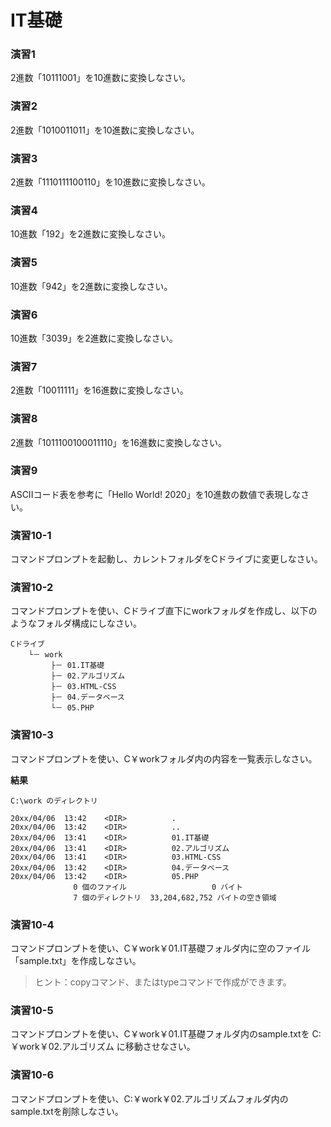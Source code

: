# IT基礎

### 演習1
2進数「10111001」を10進数に変換しなさい。

### 演習2
2進数「1010011011」を10進数に変換しなさい。

### 演習3
2進数「1110111100110」を10進数に変換しなさい。

### 演習4
10進数「192」を2進数に変換しなさい。

### 演習5
10進数「942」を2進数に変換しなさい。

### 演習6
10進数「3039」を2進数に変換しなさい。

### 演習7
2進数「10011111」を16進数に変換しなさい。

### 演習8
2進数「1011100100011110」を16進数に変換しなさい。

### 演習9
ASCIIコード表を参考に「Hello World! 2020」を10進数の数値で表現しなさい。

### 演習10-1
コマンドプロンプトを起動し、カレントフォルダをCドライブに変更しなさい。

### 演習10-2
コマンドプロンプトを使い、Cドライブ直下にworkフォルダを作成し、以下のようなフォルダ構成にしなさい。

```
Cドライブ
    └－ work
         ├－ 01.IT基礎
         ├－ 02.アルゴリズム
         ├－ 03.HTML-CSS
         ├－ 04.データベース
         └－ 05.PHP
```

### 演習10-3
コマンドプロンプトを使い、C￥workフォルダ内の内容を一覧表示しなさい。

**結果**
```
C:\work のディレクトリ

20xx/04/06  13:42    <DIR>          .
20xx/04/06  13:42    <DIR>          ..
20xx/04/06  13:41    <DIR>          01.IT基礎
20xx/04/06  13:41    <DIR>          02.アルゴリズム
20xx/04/06  13:41    <DIR>          03.HTML-CSS
20xx/04/06  13:42    <DIR>          04.データベース
20xx/04/06  13:42    <DIR>          05.PHP
              0 個のファイル                   0 バイト
              7 個のディレクトリ  33,204,682,752 バイトの空き領域
```

### 演習10-4
コマンドプロンプトを使い、C￥work￥01.IT基礎フォルダ内に空のファイル「sample.txt」を作成しなさい。

> ヒント：copyコマンド、またはtypeコマンドで作成ができます。

### 演習10-5
コマンドプロンプトを使い、C￥work￥01.IT基礎フォルダ内のsample.txtを C:￥work￥02.アルゴリズム に移動させなさい。

### 演習10-6
コマンドプロンプトを使い、C:￥work￥02.アルゴリズムフォルダ内のsample.txtを削除しなさい。

